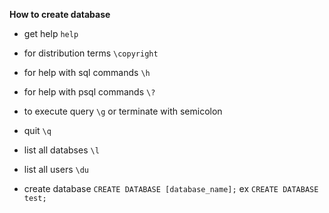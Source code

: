 **How to create database**

- get help `help`

- for distribution terms `\copyright`

- for help with sql commands `\h`

- for help with psql commands `\?`

- to execute query `\g` or terminate with semicolon

- quit `\q`

- list all databses `\l`

- list all users `\du`

- create database `CREATE DATABASE [database_name];` ex `CREATE DATABASE test;`